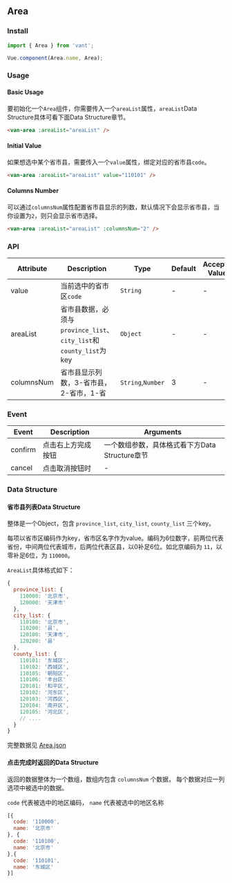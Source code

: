 ## Area

### Install

``` javascript
import { Area } from 'vant';

Vue.component(Area.name, Area);
```

### Usage

#### Basic Usage

要初始化一个`Area`组件，你需要传入一个`areaList`属性，`areaList`Data Structure具体可看下面Data Structure章节。

```html
<van-area :areaList="areaList" />
```

#### Initial Value

如果想选中某个省市县，需要传入一个`value`属性，绑定对应的省市县`code`。

```html
<van-area :areaList="areaList" value="110101" />
```

#### Columns Number

可以通过`columnsNum`属性配置省市县显示的列数，默认情况下会显示省市县，当你设置为`2`，则只会显示省市选择。

```html
<van-area :areaList="areaList" :columnsNum="2" />
```


### API

| Attribute | Description | Type | Default | Accepted Values |
|-----------|-----------|-----------|-------------|-------------|
| value | 当前选中的省市区`code` | `String` | - | - |
| areaList | 省市县数据，必须与`province_list`、`city_list`和`county_list`为key | `Object` | - | - |
| columnsNum | 省市县显示列数，3-省市县，2-省市，1-省 | `String`,`Number` | 3 | - |

### Event

| Event | Description | Arguments |
|-----------|-----------|-----------|
| confirm | 点击右上方完成按钮 | 一个数组参数，具体格式看下方Data Structure章节 |
| cancel | 点击取消按钮时 | - |

### Data Structure

#### 省市县列表Data Structure

整体是一个Object，包含 `province_list`, `city_list`, `county_list` 三个key。

每项以省市区编码作为key，省市区名字作为value。编码为6位数字，前两位代表省份，中间两位代表城市，后两位代表区县，以0补足6位。如北京编码为 `11`，以零补足6位，为 `110000`。

`AreaList`具体格式如下：
```javascript
{
  province_list: {
    110000: '北京市',
    120000: '天津市'
  },
  city_list: {
    110100: '北京市',
    110200: '县',
    120100: '天津市',
    120200: '县'
  },
  county_list: {
    110101: '东城区',
    110102: '西城区',
    110105: '朝阳区',
    110106: '丰台区'
    120101: '和平区',
    120102: '河东区',
    120103: '河西区',
    120104: '南开区',
    120105: '河北区',
    // ....
  }
}
```

完整数据见 [Area.json](https://github.com/youzan/vant/blob/dev/docs/mock/area.json)

#### 点击完成时返回的Data Structure
返回的数据整体为一个数组，数组内包含 `columnsNum` 个数据， 每个数据对应一列选项中被选中的数据。

`code` 代表被选中的地区编码， `name` 代表被选中的地区名称
```javascript
[{
  code: '110000',
  name: '北京市'
}, {
  code: '110100',
  name: '北京市'
},{
  code: '110101',
  name: '东城区'
}]
```
